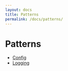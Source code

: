 ```yaml
---
layout: docs
title: Patterns
permalink: /docs/patterns/
---
```


# Patterns

* [Config](./config/)
* [Logging](./logging/)
